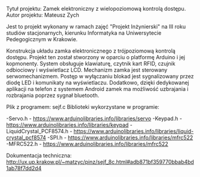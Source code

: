 Tytuł projektu: Zamek elektroniczny z wielopoziomową kontrolą dostępu.
Autor projektu: Mateusz Zych

Jest to projekt wykonany w ramach zajęć "Projekt Inżynierski" 
na III roku studiów stacjonarnych, 
kierunku Informatyka na Uniwersytecie Pedegogicznym w Krakowie.


Konstrukcja układu zamka elektronicznego z trójpoziomową kontrolą dostępu.
Projekt ten został stworzony w oparciu o platformę Arduino i jej kopmonenty. 
System obsługuje klawiaturę, czytnik kart RFID, czujnik odbiociowy 
i wyświetlacz LCD. Mechanizm zamka jest sterowany serwomechanizmem. 
Postęp w wyłączaniu blokad jest sygnalizowany przez diodę LED i komunikaty 
na wyświetlaczu. Dodatkowo, dzięki dedykowanej aplikacji na telefon z systemem Android 
zamek ma możliwość uzbrajania i rozbrajania poprzez sygnał bluetooth.

Plik z programem: sejf.c
Biblioteki wykorzystane w programie:

 -Servo.h - https://www.arduinolibraries.info/libraries/servo
 -Keypad.h - https://www.arduinolibraries.info/libraries/keypad
 -LiquidCrystal_PCF8574.h - https://www.arduinolibraries.info/libraries/liquid-crystal_pcf8574
 -SPI.h - https://www.arduinolibraries.info/libraries/mfrc522
 -MFRC522.h - https://www.arduinolibraries.info/libraries/mfrc522

Dokumentacja techniczna: http://ux.up.krakow.pl/~matzyc/pinz/sejf_8c.html#adb871bf359770bbab4bd1ab78f7dd2d4
